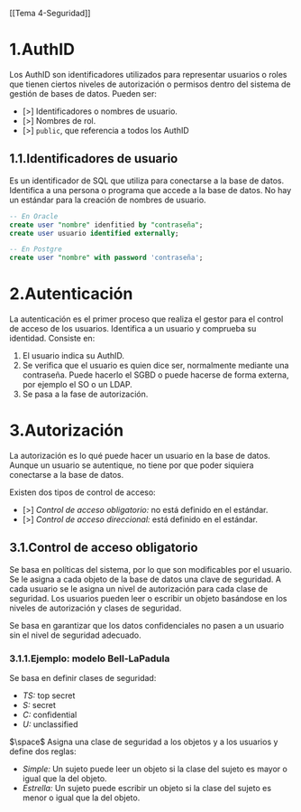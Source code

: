 [[Tema 4-Seguridad]]

# 1.AuthID
Los AuthID son identificadores utilizados para representar usuarios o roles que tienen ciertos niveles de autorización o permisos dentro del sistema de gestión de bases de datos. Pueden ser:
+ [>] Identificadores o nombres de usuario.
+ [>] Nombres de rol.
+ [>] `public`, que referencia a todos los AuthID

## 1.1.Identificadores de usuario
Es un identificador de SQL que utiliza para conectarse a la base de datos. Identifica a una persona o programa que accede a la base de datos. No hay un estándar para la creación de nombres de usuario.

```sql
-- En Oracle
create user "nombre" idenfitied by "contraseña";
create user usuario identified externally;
```

```sql
-- En Postgre
create user "nombre" with password 'contraseña';
```

# 2.Autenticación
La autenticación es el primer proceso que realiza el gestor para el control de acceso de los usuarios. Identifica a un usuario y comprueba su identidad. Consiste en:
1. El usuario indica su AuthID.
2. Se verifica que el usuario es quien dice ser, normalmente mediante una contraseña. Puede hacerlo el SGBD o puede hacerse de forma externa, por ejemplo el SO o un LDAP.
3. Se pasa a la fase de autorización.

# 3.Autorización
La autorización es lo qué puede hacer un usuario en la base de datos. Aunque un usuario se autentique, no tiene por que poder siquiera conectarse a la base de datos.

Existen dos tipos de control de acceso:
+ [>] *Control de acceso obligatorio:* no está definido en el estándar.
+ [>] *Control de acceso direccional:* está definido en el estándar.

## 3.1.Control de acceso obligatorio
Se basa en políticas del sistema, por lo que son modificables por el usuario. Se le asigna a cada objeto de la base de datos una clave de seguridad. A cada usuario se le asigna un nivel de autorización para cada clase de seguridad. Los usuarios pueden leer o escribir un objeto basándose en los niveles de autorización y clases de seguridad.

Se basa en garantizar que los datos confidenciales no pasen a un usuario sin el nivel de seguridad adecuado. 

### 3.1.1.Ejemplo: modelo Bell-LaPadula
Se basa en definir clases de seguridad:
+ *TS:* top secret
+ *S:* secret
+ *C:* confidential
+ *U:* unclassified

$\space$
Asigna una clase de seguridad a los objetos y a los usuarios y define dos reglas:
+ *Simple:* Un sujeto puede leer un objeto si la clase del sujeto es mayor o igual que la del objeto.
+ *Estrella:* Un sujeto puede escribir un objeto si la clase del sujeto es menor o igual que la del objeto.